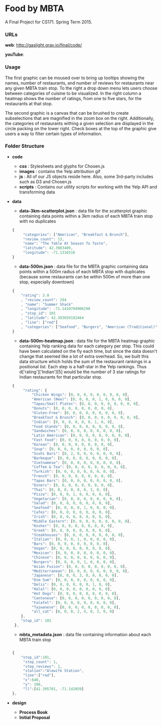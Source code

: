 # Food by MBTA

A Final Project for CS171. Spring Term 2015.

### URLs

__web__: http://gaslight.grav.io/final/code/

__youTube__: 


### Usage

The first graphic can be moused over to bring up tooltips showing the names, number of restaurants, and number of reviews for restaurants near any given MBTA train stop. To the right a drop down menu lets users choose between categories of cuisine to be visualized. In the right column a heatmap shows the number of ratings, from one to five stars, for the restaurants at that stop.

The second graphic is a canvas that can be brushed to create subselections that are magnified in the zoom box on the right. Additionally, the categories of restaurants withing a given selection are displayed in the circle packing on the lower right. Check boxes at the top of the graphic give users a way to filter certain types of information. 

### Folder Structure

- __code__

	* __css__     : Stylesheets and glyphs for Chosen.js
	* __images__  : contains the Yelp attribution gif
	* __js__      : All of our JS objects reside here. Also, some 3rd-party includes such as D3 and Chosen.js
	* __scripts__ : Contains our utility scripts for working with the Yelp API and transforming data

- __data__
	
	* __data-3km-scatterplot.json__ : data file for the scatterplot graphic containing data points within a 3km radius of each MBTA train stop with no duplicates

	```javascript
	{
		 "categories": ["American", "Breakfast & Brunch"],
		 "review_count": 13,
		 "name": "The Table At Season To Taste",
		 "latitude": 42.3983409,
		 "longitude": -71.1310318
	}
	```

	* __data-500m.json__ : data file for the MBTA graphic containing data points within a 500m radius of each MBTA stop with duplicates (because some restaurants can be within 500m of more than one stop, especially downtown)

	```javascript
	{
		"rating": 3.0
		, "review_count": 294
		, "name": "Summer Shack"
		, "longitude": -71.1410794906298
		, "stop_id": 101
		, "latitude": 42.393659192464
		, "line": ["red"]
		, "categories": ["Seafood", "Burgers", "American (Traditional)"]
	}
	```

	* __data-500m-heatmap.json__ : data file for the MBTA heatmap graphic containing Yelp ranking data for each category per stop. This could have been calculated on the fly each time, but since the data doesn't change that seemed like a lot of extra overhead. So, we built this data structure which holds the sum of the restaurant rankings in a positional list. Each step is a half-star in the Yelp rankings. Thus d['rating']['Indian'][5] would be the number of 3 star ratings for Indian restaurants for that particular stop.  

	```javascript
	{
		 "rating": {
			 "Chicken Wings": [0, 0, 0, 0, 0, 0, 0, 0, 0],
			 "American (New)": [0, 0, 0, 0, 1, 0, 0, 0, 0],
			 "Tapas/Small Plates": [0, 0, 0, 0, 0, 0, 0, 0, 0],
			 "Donuts": [0, 0, 0, 0, 0, 0, 0, 0, 0],
			 "Gluten-Free": [0, 0, 0, 0, 0, 0, 0, 0, 0],
			 "Breakfast & Brunch": [0, 0, 0, 0, 0, 0, 0, 0, 0],
			 "Indian": [0, 0, 0, 0, 0, 0, 1, 0, 0],
			 "Food Stands": [0, 0, 0, 0, 0, 0, 0, 0, 0],
			 "Sandwiches": [0, 0, 0, 0, 0, 0, 0, 0, 0],
			 "Latin American": [0, 0, 0, 0, 0, 0, 0, 0, 0],
			 "Fast Food": [0, 0, 0, 0, 0, 0, 0, 0, 0],
			 "Korean": [0, 0, 0, 0, 0, 0, 0, 0, 0],
			 "Soup": [0, 0, 0, 0, 0, 0, 0, 0, 0],
			 "Sushi Bars": [0, 2, 0, 0, 0, 0, 0, 0, 0],
			 "Barbeque": [0, 0, 0, 0, 0, 0, 0, 0, 0],
			 "Vietnamese": [0, 0, 0, 0, 0, 0, 0, 0, 0],
			 "Coffee & Tea": [0, 0, 0, 0, 0, 0, 0, 0, 0],
			 "Turkish": [0, 0, 0, 0, 0, 0, 0, 0, 0],
			 "French": [0, 0, 0, 0, 0, 0, 0, 0, 0],
			 "Tapas Bars": [0, 0, 0, 0, 0, 0, 0, 0, 0],
			 "Diners": [0, 0, 0, 0, 0, 0, 0, 0, 0],
			 "Thai": [0, 0, 0, 0, 0, 0, 3, 0, 0],
			 "Pizza": [0, 0, 0, 1, 0, 0, 0, 0, 0],
			 "Vegetarian": [0, 0, 0, 0, 0, 0, 0, 0, 0],
			 "Salad": [0, 0, 0, 0, 0, 0, 0, 0, 0],
			 "Seafood": [0, 0, 0, 0, 1, 0, 0, 0, 0],
			 "Cafes": [0, 0, 0, 0, 0, 0, 0, 0, 0],
			 "Irish": [0, 0, 0, 0, 0, 0, 0, 0, 0],
			 "Middle Eastern": [0, 0, 0, 0, 0, 0, 0, 0, 0],
			 "Kosher": [0, 0, 0, 0, 0, 0, 0, 0, 0],
			 "Greek": [0, 0, 0, 0, 0, 0, 0, 0, 0],
			 "Steakhouses": [0, 0, 0, 0, 0, 0, 0, 0, 0],
			 "Italian": [0, 0, 0, 1, 0, 0, 0, 0, 0],
			 "Bars": [0, 0, 0, 0, 0, 0, 0, 0, 0],
			 "Vegan": [0, 0, 0, 0, 0, 0, 0, 0, 0],
			 "Mexican": [0, 0, 0, 0, 0, 0, 0, 0, 0],
			 "Chinese": [0, 0, 0, 0, 0, 0, 0, 0, 0],
			 "Burgers": [0, 0, 0, 0, 1, 0, 0, 0, 0],
			 "Asian Fusion": [0, 0, 0, 0, 0, 0, 0, 0, 0],
			 "Mediterranean": [0, 0, 0, 0, 0, 0, 0, 0, 0],
			 "Japanese": [0, 0, 0, 3, 0, 0, 0, 0, 0],
			 "Dim Sum": [0, 0, 0, 0, 0, 0, 0, 0, 0],
			 "Delis": [0, 0, 0, 0, 0, 0, 1, 0, 0],
			 "Halal": [0, 0, 0, 0, 0, 0, 0, 0, 0],
			 "Hot Dogs": [0, 0, 0, 0, 0, 0, 0, 0, 0],
			 "Cantonese": [0, 0, 0, 0, 0, 0, 0, 0, 0],
			 "Falafel": [0, 0, 0, 0, 0, 0, 0, 0, 0],
			 "Taiwanese": [0, 0, 0, 0, 0, 0, 0, 0, 0],
			 "all_cat": [0, 0, 0, 2, 4, 0, 3, 0, 0]
	 	},
	 	"stop_id": 101
	 },
	```

	* __mbta_metadata.json__ : data file containing information about each MBTA train stop

	```javascript

    {
    	"stop_id":101,
    	 "stop_count": 1,
    	 "stop_reviews": 1,
    	 "station":"Alewife Station",
    	 "line":["red"],
    	 "x":640,
    	 "y": 196,
    	 "ll":[42.395781, -71.142059]
    },
	```

- __design__
 	* __Process Book__
 	* __Initial Proposal__